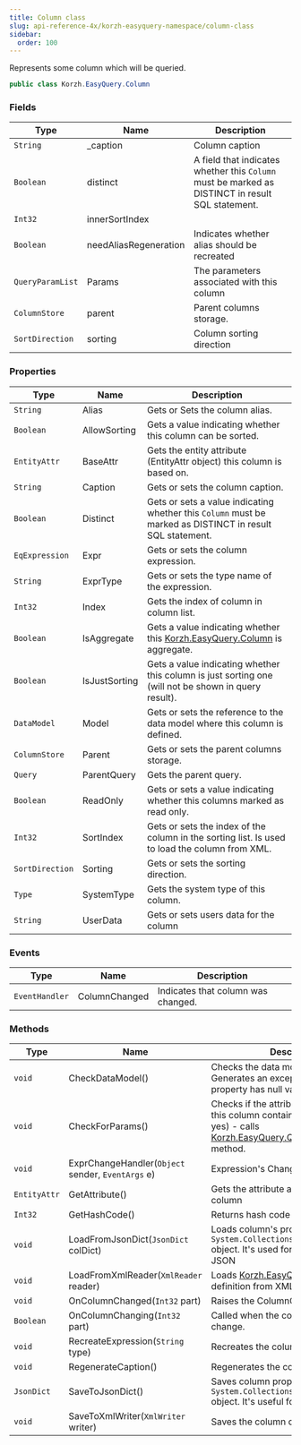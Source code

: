 ```yaml
---
title: Column class
slug: api-reference-4x/korzh-easyquery-namespace/column-class
sidebar:
  order: 100
---
```


Represents some column which will be queried.
```csharp
public class Korzh.EasyQuery.Column

```

### Fields

| Type | Name | Description | 
| --- | --- | --- | 
| `String` | _caption | Column caption | 
| `Boolean` | distinct | A field that indicates whether this `Column` must be marked as DISTINCT in result SQL statement. | 
| `Int32` | innerSortIndex |  | 
| `Boolean` | needAliasRegeneration | Indicates whether alias should be recreated | 
| `QueryParamList` | Params | The parameters associated with this column | 
| `ColumnStore` | parent | Parent columns storage. | 
| `SortDirection` | sorting | Column sorting direction | 


### Properties

| Type | Name | Description | 
| --- | --- | --- | 
| `String` | Alias | Gets or Sets the column alias. | 
| `Boolean` | AllowSorting | Gets a value indicating whether this column can be sorted. | 
| `EntityAttr` | BaseAttr | Gets the entity attribute (EntityAttr object) this column is based on. | 
| `String` | Caption | Gets or sets the column caption. | 
| `Boolean` | Distinct | Gets or sets a value indicating whether this `Column` must be marked as DISTINCT in result SQL statement. | 
| `EqExpression` | Expr | Gets or sets the column expression. | 
| `String` | ExprType | Gets or sets the type name of the expression. | 
| `Int32` | Index | Gets the index of column in column list. | 
| `Boolean` | IsAggregate | Gets a value indicating whether this [Korzh.EasyQuery.Column](///easyquery/docs/api-reference-4x/korzh-easyquery-namespace/column-class) is aggregate. | 
| `Boolean` | IsJustSorting | Gets a value indicating whether this column is just sorting one (will not be shown in query result). | 
| `DataModel` | Model | Gets or sets the reference to the data model where this column is defined. | 
| `ColumnStore` | Parent | Gets or sets the parent columns storage. | 
| `Query` | ParentQuery | Gets the parent query. | 
| `Boolean` | ReadOnly | Gets or sets a value indicating whether this columns marked as read only. | 
| `Int32` | SortIndex | Gets or sets the index of the column in the sorting list. Is used to load the column from XML. | 
| `SortDirection` | Sorting | Gets or sets the sorting direction. | 
| `Type` | SystemType | Gets the system type of this column. | 
| `String` | UserData | Gets or sets users data for the column | 


### Events

| Type | Name | Description | 
| --- | --- | --- | 
| `EventHandler` | ColumnChanged | Indicates that column was changed. | 


### Methods

| Type | Name | Description | 
| --- | --- | --- | 
| `void` | CheckDataModel() | Checks the data model object. Generates an exception if Model property has null value. | 
| `void` | CheckForParams() | Checks if the attribute associated with this column contains parameters and (if yes) - calls [Korzh.EasyQuery.Query.RefreshParams](///easyquery/docs/api-reference-4x/korzh-easyquery-namespace/query-class) method. | 
| `void` | ExprChangeHandler(`Object` sender, `EventArgs` e) | Expression's Change event handler. | 
| `EntityAttr` | GetAttribute() | Gets the attribute associated with this column | 
| `Int32` | GetHashCode() | Returns hash code for column | 
| `void` | LoadFromJsonDict(`JsonDict` colDict) | Loads column's properties from some `System.Collections.IDictionary` object.  It's used for deserialization from JSON | 
| `void` | LoadFromXmlReader(`XmlReader` reader) | Loads [Korzh.EasyQuery.Column](///easyquery/docs/api-reference-4x/korzh-easyquery-namespace/column-class) definition from XML. | 
| `void` | OnColumnChanged(`Int32` part) | Raises the ColumnChanged event. | 
| `Boolean` | OnColumnChanging(`Int32` part) | Called when the column is about to change. | 
| `void` | RecreateExpression(`String` type) | Recreates the column expression. | 
| `void` | RegenerateCaption() | Regenerates the column caption. | 
| `JsonDict` | SaveToJsonDict() | Saves column properties into some `System.Collections.IDictionary` object. It's useful for JSON serialization | 
| `void` | SaveToXmlWriter(`XmlWriter` writer) | Saves the column definition to XML. |
